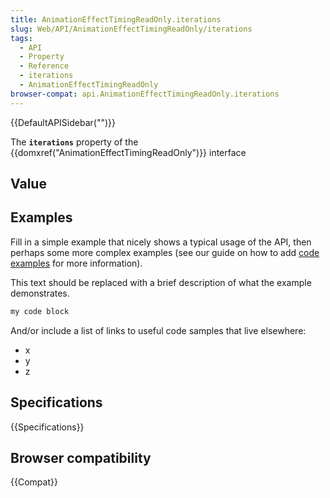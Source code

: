 ```yaml
---
title: AnimationEffectTimingReadOnly.iterations
slug: Web/API/AnimationEffectTimingReadOnly/iterations
tags:
  - API
  - Property
  - Reference
  - iterations
  - AnimationEffectTimingReadOnly
browser-compat: api.AnimationEffectTimingReadOnly.iterations
---
```

{{DefaultAPISidebar("")}}

The **`iterations`** property of the {{domxref("AnimationEffectTimingReadOnly")}} interface 

## Value



## Examples

Fill in a simple example that nicely shows a typical usage of the API, then perhaps some more complex examples (see our guide on how to add [code examples](/en-US/docs/MDN/Contribute/Structures/Code_examples) for more information).

This text should be replaced with a brief description of what the example demonstrates.

```js
my code block
```

And/or include a list of links to useful code samples that live elsewhere:

*   x
*   y
*   z

## Specifications

{{Specifications}}

## Browser compatibility

{{Compat}}


